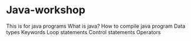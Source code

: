 # Java-workshop
This is for java programs
What is java?
How to compile java program
Data types
Keywords
Loop statements
Control statements
Operators

